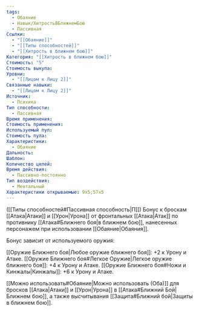 ```yaml
---
tags:
  - Обаяние
  - Навык/ХитростьВБлижнемБою
  - Пассивная
Ссылки:
  - "[[Обаяние]]"
  - "[[Типы способностей]]"
  - "[[Хитрость в ближнем бою]]"
Категория: "[[Хитрость в ближнем бою]]"
Стоимость: "5"
Стоимость выкупа: 
Уровни:
  - "[[Лицом к Лицу 2]]"
Связанные навыки:
  - "[[Лицом к Лицу 2]]"
Источник:
  - Психика
Тип способности:
  - Пассивная
Время применения: 
Стоимость применения: 
Используемый пул: 
Стоимость пула: 
Характеристики:
  - Обаяние
Дальность: 
Шаблон: 
Количество целей: 
Время действия:
  - Пассивно-постоянно
Тип воздействия:
  - Ментальный
Характеристики открываемые: 9x5;57x5
---
```

([[Типы способностей#Пассивная способность|П]]) Бонус к броскам [[Атака|Атаки]] и [[Урон|Урона]] от фронтальных [[Атака|Атак]] по противнику [[Атака#Ближнего боя|в ближнем бою]], нанесенных персонажем при использовании [[Обаяние|Обаяния]].

Бонус зависит от используемого оружия:

[[Оружие Ближнего боя|Любое оружие ближнего боя]]: +2 к Урону и Атаке.
[[Оружие Ближнего боя#Легкое Оружие|Легкое оружие ближнего боя]]: +4 к Урону и Атаке.
[[Оружие Ближнего боя#Ножи и Кинжалы|Кинжалы]]: +6 к Урону и Атаке. 

[[Можно использовать#Обаяние|Можно использовать (Оба)]] для бросков [[Атака|Атаки]] и [[Урон|Урона]] в [[Атака#Ближний Бой|Ближнем бою]], а также высчитывания [[Защита#Ближний бой|Защиты в ближнем бою]].
